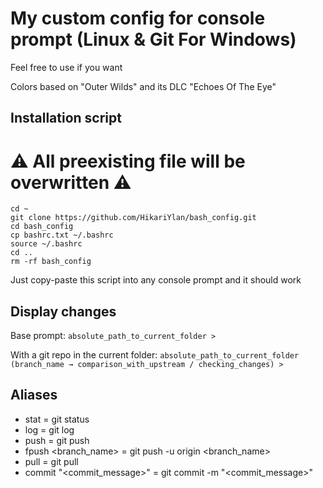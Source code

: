 # My custom config for console prompt (Linux & Git For Windows)
Feel free to use if you want

Colors based on "Outer Wilds" and its DLC "Echoes Of The Eye"

## Installation script

# ⚠ All preexisting file will be overwritten ⚠

```shell
cd ~
git clone https://github.com/HikariYlan/bash_config.git
cd bash_config
cp bashrc.txt ~/.bashrc
source ~/.bashrc
cd ..
rm -rf bash_config
```

Just copy-paste this script into any console prompt and it should work

## Display changes

Base prompt:
`absolute_path_to_current_folder > `

With a git repo in the current folder:
`absolute_path_to_current_folder (branch_name → comparison_with_upstream / checking_changes) > `

## Aliases

- stat = git status
- log = git log
- push = git push
- fpush <branch_name> = git push -u origin <branch_name>
- pull = git pull
- commit "<commit_message>" = git commit -m "<commit_message>"